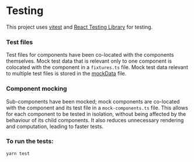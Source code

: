# Testing

This project uses [vitest](https://vitest.dev/) and [React Testing Library](https://testing-library.com/docs/react-testing-library/intro/) for testing.

### Test files

Test files for components have been co-located with the components themselves. Mock test data that is relevant only to one component is colocated with the component in a `fixtures.ts` file. Mock test data relevant to multiple test files is stored in the [mockData](../tests/mockData/index.ts) file.

### Component mocking

Sub-components have been mocked; mock components are co-located with the component and its test file in a `mock-components.ts` file. This allows for each component to be tested in isolation, without being affected by the behaviour of its child components. It also reduces unnecessary rendering and computation, leading to faster tests.

### To run the tests:

`yarn test`
